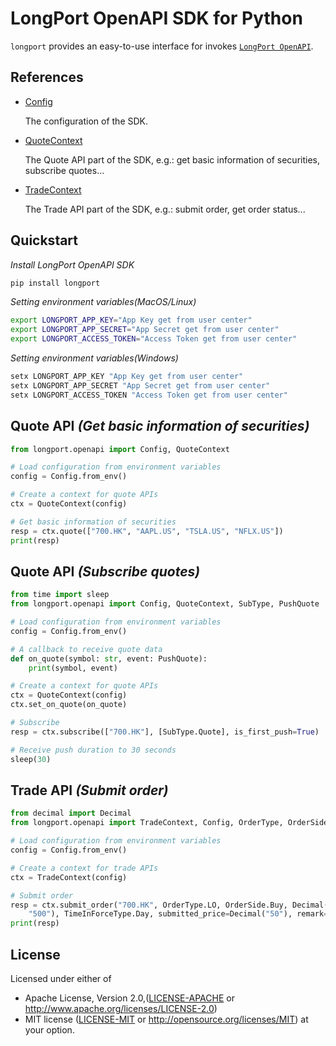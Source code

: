 # LongPort OpenAPI SDK for Python

`longport` provides an easy-to-use interface for invokes [`LongPort OpenAPI`](https://open.longportapp.com/en/).

## References

- [Config](https://longportapp.github.io/openapi/python/config/)

  The configuration of the SDK.
   
- [QuoteContext](https://longportapp.github.io/openapi/python/quote_context/)

  The Quote API part of the SDK, e.g.: get basic information of securities, subscribe quotes...

- [TradeContext](https://longportapp.github.io/openapi/python/trade_context/)

  The Trade API part of the SDK, e.g.: submit order, get order status...

## Quickstart

_Install LongPort OpenAPI SDK_

```bash
pip install longport
```

_Setting environment variables(MacOS/Linux)_

```bash
export LONGPORT_APP_KEY="App Key get from user center"
export LONGPORT_APP_SECRET="App Secret get from user center"
export LONGPORT_ACCESS_TOKEN="Access Token get from user center"
```

_Setting environment variables(Windows)_

```powershell
setx LONGPORT_APP_KEY "App Key get from user center"
setx LONGPORT_APP_SECRET "App Secret get from user center"
setx LONGPORT_ACCESS_TOKEN "Access Token get from user center"
```

## Quote API _(Get basic information of securities)_

```python
from longport.openapi import Config, QuoteContext

# Load configuration from environment variables
config = Config.from_env()

# Create a context for quote APIs
ctx = QuoteContext(config)

# Get basic information of securities
resp = ctx.quote(["700.HK", "AAPL.US", "TSLA.US", "NFLX.US"])
print(resp)
```

## Quote API _(Subscribe quotes)_

```python
from time import sleep
from longport.openapi import Config, QuoteContext, SubType, PushQuote

# Load configuration from environment variables
config = Config.from_env()

# A callback to receive quote data
def on_quote(symbol: str, event: PushQuote):
    print(symbol, event)

# Create a context for quote APIs
ctx = QuoteContext(config)
ctx.set_on_quote(on_quote)

# Subscribe
resp = ctx.subscribe(["700.HK"], [SubType.Quote], is_first_push=True)

# Receive push duration to 30 seconds
sleep(30)
```

## Trade API _(Submit order)_

```python
from decimal import Decimal
from longport.openapi import TradeContext, Config, OrderType, OrderSide, TimeInForceType

# Load configuration from environment variables
config = Config.from_env()

# Create a context for trade APIs
ctx = TradeContext(config)

# Submit order
resp = ctx.submit_order("700.HK", OrderType.LO, OrderSide.Buy, Decimal(
    "500"), TimeInForceType.Day, submitted_price=Decimal("50"), remark="Hello from Python SDK")
print(resp)
```

## License

Licensed under either of

* Apache License, Version 2.0,([LICENSE-APACHE](./LICENSE-APACHE) or http://www.apache.org/licenses/LICENSE-2.0)
* MIT license ([LICENSE-MIT](./LICENSE-MIT) or http://opensource.org/licenses/MIT) at your option.
